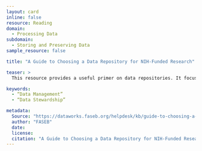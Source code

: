 ```yaml
---
layout: card
inline: false
resource: Reading
domain:
  - Processing Data
subdomain:
  - Storing and Preserving Data
sample_resource: false

title: "A Guide to Choosing a Data Repository for NIH-Funded Research"

teaser: >
  This resource provides a useful primer on data repositories. It focuses specifically on NIH-funded research, but also contains a lot of useful general information (such as a discussion of different repository types, repository features, and considerations for sensitive data).

keywords:
  - “Data Management”
  - “Data Stewardship”

metadata:
  Source: "https://dataworks.faseb.org/helpdesk/kb/guide-to-choosing-a-data-repository"
  author: "FASEB"
  date: 
  license: 
  citation: "A Guide to Choosing a Data Repository for NIH-Funded Research.’ https://dataworks.faseb.org/helpdesk/kb/guide-to-choosing-a-data-repository. Accessed 4 December 2024."
---
```


